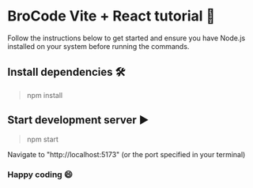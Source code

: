 # BroCode Vite + React tutorial 🚀
Follow the instructions below to get started and ensure you have Node.js installed on your system before running the commands.
## Install dependencies 🛠️
> npm install
## Start development server ▶️
> npm start 

Navigate to "http://localhost:5173" (or the port specified in your terminal)
### Happy coding 😄

